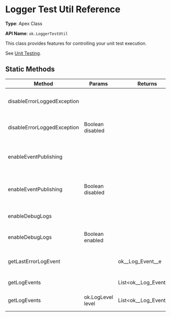 # Logger Test Util Reference

**Type**: Apex Class

**API Name**: `ok.LoggerTestUtil`

This class provides features for controlling your unit test execution.

See [Unit Testing](../docs/api/unit-testing.md).

## Static Methods

| Method                      | Params            | Returns                     | Description                                                                          |
| --------------------------- | ----------------- | --------------------------- | ------------------------------------------------------------------------------------ |
| disableErrorLoggedException |                   |                             | Disable `ErrorLoggedException` when testing `logger.error()`.                        |
| disableErrorLoggedException | Boolean disabled  |                             | Disable `ErrorLoggedException` when testing `logger.error()`.                        |
| enableEventPublishing       |                   |                             | Enable `ok__Log_Event__e` to be published using `ok.Logger.publish()` in unit tests. |
| enableEventPublishing       | Boolean disabled  |                             | Enable `ok__Log_Event__e` to be published using `ok.Logger.publish()` in unit tests. |
| enableDebugLogs             |                   |                             | Enable system debug (Apex Log) in unit tests.                                        |
| enableDebugLogs             | Boolean enabled   |                             | Enable system debug (Apex Log) in unit tests.                                        |
| getLastErrorLogEvent        |                   | ok\_\_Log_Event\_\_e        | Return the log event registered by the last execution of `logger.error()`.           |
| getLogEvents                |                   | List<ok\_\_Log_Event\_\_e\> | Return all the registered log events.                                                |
| getLogEvents                | ok.LogLevel level | List<ok\_\_Log_Event\_\_e\> | Return all the registered log events of a specific type.                             |
